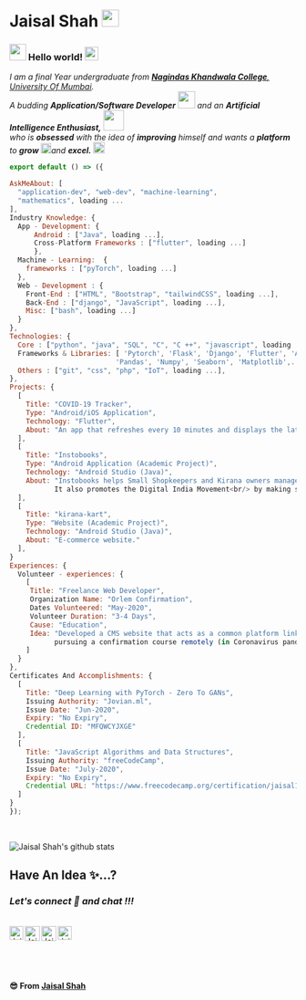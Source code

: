 # Jaisal Shah&nbsp;<img src="https://github.com/TheDudeThatCode/TheDudeThatCode/blob/master/Assets/Mario_Hello_Big.gif" width="30px" disabled>

### <img src="https://github.com/TheDudeThatCode/TheDudeThatCode/blob/master/Assets/Hi.gif" width="29px"> Hello world!&nbsp;<img src="https://github.com/TheDudeThatCode/TheDudeThatCode/blob/master/Assets/Earth.gif" width="24px">

<p>
  <em>
    I am a final Year undergraduate from <a href="https://nkc.ac.in/"> <b>Nagindas Khandwala College</b>, University Of Mumbai</a>. <br>
    A budding <b>Application/Software Developer</b> <img src="https://github.com/TheDudeThatCode/TheDudeThatCode/blob/master/Assets/Developer.gif" width="30px"> and an <b>Artificial Intelligence Enthusiast,</b>&nbsp;<img src="https://github.com/TheDudeThatCode/TheDudeThatCode/blob/master/Assets/Designer.gif" width="36px"><br>who is <b>obsessed</b>
    with the idea of <b>improving</b> himself and wants a <b>platform</b> to 
    <b>grow</b> <img src="https://github.com/TheDudeThatCode/TheDudeThatCode/blob/master/Assets/Rocket.gif" width="18px">and 
    <b>excel.</b> <img src="https://github.com/TheDudeThatCode/TheDudeThatCode/blob/master/Assets/Medal.gif" width="20px">
  </em>  
</p>

  ```js
export default () => ({
  
  AskMeAbout: [
    "application-dev", "web-dev", "machine-learning",
    "mathematics", loading ...
  ],
  Industry Knowledge: {
    App - Development: {
        Android : ["Java", loading ...],
        Cross-Platform Frameworks : ["flutter", loading ...]
        },
    Machine - Learning:  {
      frameworks : ["pyTorch", loading ...]
    },
    Web - Development : {
      Front-End : ["HTML", "Bootstrap", "tailwindCSS", loading ...],
      Back-End : ["django", "JavaScript", loading ...],
      Misc: ["bash", loading ...]
    }
  },
  Technologies: {
    Core : ["python", "java", "SQL", "C", "C ++", "javascript", loading ...],
    Frameworks & Libraries: [ 'Pytorch', 'Flask', 'Django', 'Flutter', 'Android',
                            'Pandas', 'Numpy', 'Seaborn', 'Matplotlib',...and loading],
    Others : ["git", "css", "php", "IoT", loading ...],
  },
  Projects: {
    [
      Title: "COVID-19 Tracker",
      Type: "Android/iOS Application",
      Technology: "Flutter",
      About: "An app that refreshes every 10 minutes and displays the latest COVID-19 Numbers of India. It also displays data of Worldwide cumulative results"
    ],
    [
      Title: "Instobooks",
      Type: "Android Application (Academic Project)",
      Technology: "Android Studio (Java)",
      About: "Instobooks helps Small Shopkeepers and Kirana owners manage Credit & Debit transactions using their digital ledger service.
             It also promotes the Digital India Movement<br/> by making shopkeepers/vendors/normal citizens to migrate towards the digital cash flow."
    ],
    [
      Title: "kirana-kart",
      Type: "Website (Academic Project)",
      Technology: "Android Studio (Java)",
      About: "E-commerce website."
    ],
  }
  Experiences: { 
    Volunteer - experiences: {
      [
       Title: "Freelance Web Developer",
       Organization Name: "Orlem Confirmation",
       Dates Volunteered: "May-2020",
       Volunteer Duration: "3-4 Days",
       Cause: "Education",
       Idea: "Developed a CMS website that acts as a common platform linking students 
             pursuing a confirmation course remotely (in Coronavirus pandemic) and their instructors."
      ]
    }
  },
  Certificates And Accomplishments: {
    [
      Title: "Deep Learning with PyTorch - Zero To GANs",
      Issuing Authority: "Jovian.ml",
      Issue Date: "Jun-2020",
      Expiry: "No Expiry",
      Credential ID: "MFQWCYJXGE"
    ],
    [
      Title: "JavaScript Algorithms and Data Structures",
      Issuing Authority: "freeCodeCamp",
      Issue Date: "July-2020",
      Expiry: "No Expiry",
      Credential URL: "https://www.freecodecamp.org/certification/jaisal1311/javascript-algorithms-and-data-structures"
    ]
  }
});
```

<br>

![Jaisal Shah's github stats](https://github-readme-stats.vercel.app/api?username=jaisal1311&show_icons=true&title_color=fff&icon_color=79ff97&text_color=9f9f9f&bg_color=151515&hide=["prs"])
<br>

## Have An Idea ✨...?
### *Let's connect 🔗 and chat !!!*

<br>
  <a href="https://www.linkedin.com/in/jaisal-shah-a427061aa/">
    <img align="left" alt="Jaisal Shah | Linkedin" width="24px" src="https://github.com/TheDudeThatCode/TheDudeThatCode/blob/master/Assets/Linkedin.svg" />
  </a>
  <a href="https://twitter.com/jaisalshah4">
    <img align="left" alt="Jaisal Shah | Twitter" width="26px" src="https://github.com/TheDudeThatCode/TheDudeThatCode/blob/master/Assets/Twitter.svg" />
  </a>
  <a href="mailto:jaisalashah123@gmail.com">
    <img align="left" alt="Jaisal Shah | Gmail" width="26px" src="https://github.com/TheDudeThatCode/TheDudeThatCode/blob/master/Assets/Gmail.svg" />
  </a>
  <a href="https://www.instagram.com/shah.jaisal/">
    <img align="left" alt="Jaisal Shah | Instagram" width="24px" src="https://github.com/TheDudeThatCode/TheDudeThatCode/blob/master/Assets/Instagram.svg" />
  </a>
  

<br><br><br><br>

**😎 From [Jaisal Shah](https://github.com/jaisal1311)**
